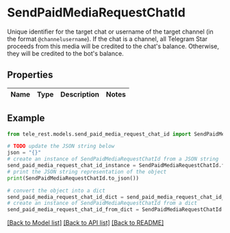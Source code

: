 # SendPaidMediaRequestChatId

Unique identifier for the target chat or username of the target channel (in the format `@channelusername`). If the chat is a channel, all Telegram Star proceeds from this media will be credited to the chat's balance. Otherwise, they will be credited to the bot's balance.

## Properties

Name | Type | Description | Notes
------------ | ------------- | ------------- | -------------

## Example

```python
from tele_rest.models.send_paid_media_request_chat_id import SendPaidMediaRequestChatId

# TODO update the JSON string below
json = "{}"
# create an instance of SendPaidMediaRequestChatId from a JSON string
send_paid_media_request_chat_id_instance = SendPaidMediaRequestChatId.from_json(json)
# print the JSON string representation of the object
print(SendPaidMediaRequestChatId.to_json())

# convert the object into a dict
send_paid_media_request_chat_id_dict = send_paid_media_request_chat_id_instance.to_dict()
# create an instance of SendPaidMediaRequestChatId from a dict
send_paid_media_request_chat_id_from_dict = SendPaidMediaRequestChatId.from_dict(send_paid_media_request_chat_id_dict)
```
[[Back to Model list]](../README.md#documentation-for-models) [[Back to API list]](../README.md#documentation-for-api-endpoints) [[Back to README]](../README.md)


